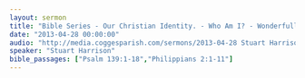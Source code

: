 ```yaml
---
layout: sermon
title: "Bible Series - Our Christian Identity. - Who Am I? - Wonderfully Made."
date: "2013-04-28 00:00:00"
audio: "http://media.coggesparish.com/sermons/2013-04-28 Stuart Harrison.mp3"
speaker: "Stuart Harrison"
bible_passages: ["Psalm 139:1-18","Philippians 2:1-11"]
---
```

